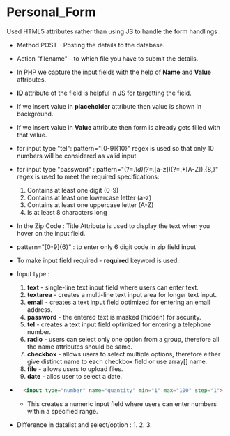 # Personal_Form

Used HTML5 attributes rather than using JS to handle the form handlings :
- Method POST - Posting the details to the database.
- Action "filename" - to which file you have to submit the details.
- In PHP we capture the input fields with the help of **Name** and **Value** attributes.
- **ID** attribute of the field is helpful in JS for targetting the field.
- If we insert value in **placeholder** attribute then value is shown in background.
- If we insert value in **Value** attribute then form is already gets filled with that value.
- for input type "tel": pattern="[0-9]{10}" regex is used so that only 10 numbers will be considered as valid input.
- for input type "password" : pattern="(?=.*\d)(?=.*[a-z])(?=.*[A-Z]).{8,}" regex is used to meet the required specifications:
    1. Contains at least one digit (0-9)
    2. Contains at least one lowercase letter (a-z)
    3. Contains at least one uppercase letter (A-Z)
    4. Is at least 8 characters long 
- In the Zip Code : Title Attribute is used to display the text when you hover on the input field.
- pattern="[0-9]{6}" : to enter only 6 digit code in zip field input
- To make input field required - **required** keyword is used.
- Input type : 
    1. **text** - single-line text input field where users can enter text.
    2. **textarea** - creates a multi-line text input area for longer text input.
    3. **email** - creates a text input field optimized for entering an email address.
    4. **password** -  the entered text is masked (hidden) for security.
    5. **tel** -  creates a text input field optimized for entering a telephone number.
    6. **radio** - users can select only one option from a group, therefore all the name attributes should be same.
    7. **checkbox** - allows users to select multiple options, therefore either give distinct name to each checkbox field or use array[] name.
    8. **file** - allows users to upload files.
    9. **date** - allos user to select a date.

- ``` HTML 
    <input type="number" name="quantity" min="1" max="100" step="1">
    ```
    - This creates a numeric input field where users can enter numbers within a specified range.

- Difference in datalist and select/option :
    1. 
    2. 
    3. 

